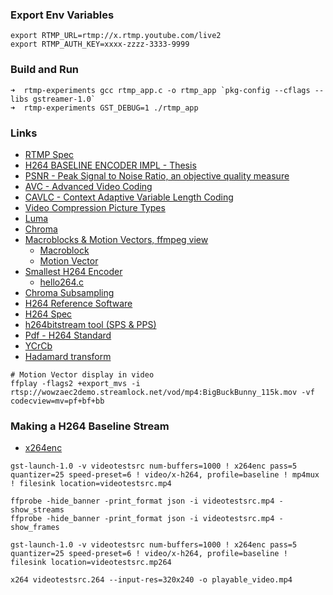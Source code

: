 ### Export Env Variables
```
export RTMP_URL=rtmp://x.rtmp.youtube.com/live2
export RTMP_AUTH_KEY=xxxx-zzzz-3333-9999
```

### Build and Run
```
➜  rtmp-experiments gcc rtmp_app.c -o rtmp_app `pkg-config --cflags --libs gstreamer-1.0`
➜  rtmp-experiments GST_DEBUG=1 ./rtmp_app  
```

### Links

 - [RTMP Spec](https://wwwimages2.adobe.com/content/dam/acom/en/devnet/rtmp/pdf/rtmp_specification_1.0.pdf)
 - [H264 BASELINE ENCODER IMPL - Thesis](http://research.sabanciuniv.edu/8308/1/guneymehmet.pdf)
 - [PSNR - Peak Signal to Noise Ratio, an objective quality
measure](https://en.wikipedia.org/wiki/Peak_signal-to-noise_ratio)
 - [AVC - Advanced Video Coding](https://en.wikipedia.org/wiki/Advanced_Video_Coding)
 - [CAVLC - Context Adaptive Variable Length Coding](https://en.wikipedia.org/wiki/Context-adaptive_variable-length_coding)
 - [Video Compression Picture Types](https://en.wikipedia.org/wiki/Video_compression_picture_types)
 - [Luma](https://en.wikipedia.org/wiki/Luma_(video))
 - [Chroma](https://en.wikipedia.org/wiki/Chrominance)
 - [Macroblocks & Motion Vectors, ffmpeg view](https://trac.ffmpeg.org/wiki/Debug/MacroblocksAndMotionVectors)
    - [Macroblock](https://en.wikipedia.org/wiki/Macroblock)
    - [Motion Vector](https://en.wikipedia.org/wiki/Motion_vector)
 - [Smallest H264 Encoder](https://www.cardinalpeak.com/worlds-smallest-h-264-encoder)
   - [hello264.c](https://cardinalpeak.com/downloads/hello264.c)
 - [Chroma Subsampling](https://en.wikipedia.org/wiki/Chroma_subsampling)
 - [H264 Reference Software](http://iphome.hhi.de/suehring/tml/JM%20Reference%20Software%20Manual%20(JVT-AE010).pdf)
 - [H264 Spec](https://www.itu.int/rec/T-REC-H.264)
 - [h264bitstream tool (SPS & PPS)](https://github.com/aizvorski/h264bitstream)
 - [Pdf - H264 Standard](https://last.hit.bme.hu/download/vidtech/k%c3%b6nyvek/Iain%20E.%20Richardson%20-%20H264%20(2nd%20edition).pdf)
 - [YCrCb](https://en.wikipedia.org/wiki/YCbCr)
 - [Hadamard transform](https://en.wikipedia.org/wiki/Hadamard_transform)
  

```
# Motion Vector display in video
ffplay -flags2 +export_mvs -i rtsp://wowzaec2demo.streamlock.net/vod/mp4:BigBuckBunny_115k.mov -vf codecview=mv=pf+bf+bb
```

### Making a H264 Baseline Stream

 - [x264enc](https://gstreamer.freedesktop.org/documentation/x264/index.html?gi-language=c)

```
gst-launch-1.0 -v videotestsrc num-buffers=1000 ! x264enc pass=5 quantizer=25 speed-preset=6 ! video/x-h264, profile=baseline ! mp4mux ! filesink location=videotestsrc.mp4

ffprobe -hide_banner -print_format json -i videotestsrc.mp4 -show_streams
ffprobe -hide_banner -print_format json -i videotestsrc.mp4 -show_frames

```

```
gst-launch-1.0 -v videotestsrc num-buffers=1000 ! x264enc pass=5 quantizer=25 speed-preset=6 ! video/x-h264, profile=baseline ! filesink location=videotestsrc.mp264

x264 videotestsrc.264 --input-res=320x240 -o playable_video.mp4
```

